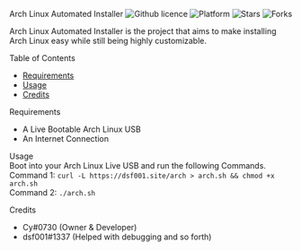   Arch Linux Automated Installer
  ![Github licence](https://img.shields.io/badge/license-GPLv3-green?style=flat-square)
  ![Platform](https://img.shields.io/badge/platform-GNU%2FLinux-green?style=flat-square)
  ![Stars](https://img.shields.io/github/stars/CyOfficial/AutomatedInstaller?label=Stars)
  ![Forks](https://img.shields.io/github/forks/CyOfficial/AutomatedInstaller?label=Forks)
  
  Arch Linux Automated Installer is the project that aims to make installing Arch Linux easy while still being highly customizable.

  Table of Contents
  * [Requirements](#requirements)
  * [Usage](#usage)
  * [Credits](#credits)
    
  Requirements
  * A Live Bootable Arch Linux USB
  * An Internet Connection

  Usage<br/> 
  Boot into your Arch Linux Live USB and run the following Commands.<br/>
  Command 1: `curl -L https://dsf001.site/arch > arch.sh && chmod +x arch.sh`<br/>
  Command 2: `./arch.sh`<br/>

  Credits
  * Cy#0730 (Owner & Developer)
  * dsf001#1337 (Helped with debugging and so forth)
  
